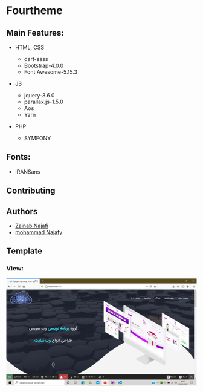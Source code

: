 # Fourtheme

## Main Features:

* HTML, CSS 
    * dart-sass
    * Bootstrap-4.0.0
    * Font Awesome-5.15.3

* JS
    * jquery-3.6.0
    * parallax.js-1.5.0
    * Aos
    * Yarn

* PHP
    * SYMFONY

## Fonts:

* IRANSans

## Contributing

## Authors 

* [Zainab Najafi](https://github.com/znajafi1371)
* [mohammad Najafy](https://github.com/mnajafy)

## Template

### View:

![Template BarberShopp](https://github.com/mnajafy/fourtheme/blob/main/fourtheme.png)